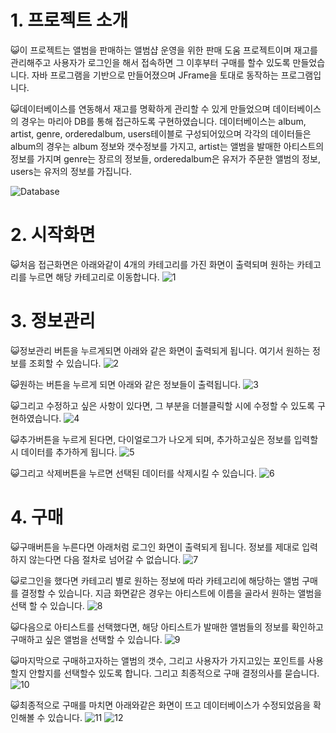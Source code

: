 # 1. 프로젝트 소개
😺이 프로젝트는 앨범을 판매하는 앨범샵 운영을 위한 판매 도움 프로젝트이며 재고를 관리해주고 사용자가 로그인을 해서 접속하면 그 이후부터 구매를 할수 있도록 만들었습니다. 자바 프로그램을 기반으로 만들어졌으며 JFrame을 토대로 동작하는 프로그램입니다. 

😺데이터베이스를 연동해서 재고를 명확하게 관리할 수 있게 만들었으며 데이터베이스의 경우는 마리아 DB를 통해 접근하도록 구현하였습니다. 데이터베이스는 album, artist, genre, orderedalbum, users테이블로 구성되어있으며 각각의 데이터들은 album의 경우는 album 정보와 갯수정보를 가지고, artist는 앨범을 발매한 아티스트의 정보를 가지며 genre는 장르의 정보들, orderedalbum은 유저가 주문한 앨범의 정보, users는 유저의 정보를 가집니다.

![Database](https://user-images.githubusercontent.com/52379503/128654408-0872e646-5465-43f5-be87-bbf34cdc682c.png)

# 2. 시작화면
😺처음 접근화면은 아래와같이 4개의 카테고리를 가진 화면이 출력되며 원하는 카테고리를 누르면 해당 카테고리로 이동합니다.
![1](https://user-images.githubusercontent.com/52379503/128654716-9c74a701-82cc-48f7-9d94-9e9531e7b3ea.png)

# 3. 정보관리
😺정보관리 버튼을 누르게되면 아래와 같은 화면이 출력되게 됩니다. 여기서 원하는 정보를 조회할 수 있습니다.
![2](https://user-images.githubusercontent.com/52379503/128654910-3ec96684-b2c5-40b4-b608-b2e5daebbb8a.png)

😺원하는 버튼을 누르게 되면 아래와 같은 정보들이 출력됩니다.
![3](https://user-images.githubusercontent.com/52379503/128654973-42a5a09f-ab4d-4367-b30f-bbfe98375558.png)

😺그리고 수정하고 싶은 사항이 있다면, 그 부분을 더블클릭할 시에 수정할 수 있도록 구현하였습니다.
![4](https://user-images.githubusercontent.com/52379503/128655005-280ecc38-2e87-4b21-bf92-244e829b55d9.png)

😺추가버튼을 누르게 된다면, 다이얼로그가 나오게 되며, 추가하고싶은 정보를 입력할 시 데이터를 추가하게 됩니다.
![5](https://user-images.githubusercontent.com/52379503/128655040-0fe9adf7-b43f-4226-ada1-4552575f76aa.png)

😺그리고 삭제버튼을 누르면 선택된 데이터를 삭제시킬 수 있습니다.
![6](https://user-images.githubusercontent.com/52379503/128655078-b15e334e-0be2-4bc6-bc10-edc7fd97cad4.png)

# 4. 구매
😺구매버튼을 누른다면 아래처럼 로그인 화면이 출력되게 됩니다. 정보를 제대로 입력하지 않는다면 다음 절차로 넘어갈 수 없습니다.
![7](https://user-images.githubusercontent.com/52379503/128655097-9d157e46-9cd9-4a39-932c-df425837c697.png)

😺로그인을 했다면 카테고리 별로 원하는 정보에 따라 카테고리에 해당하는 앨범 구매를 결정할 수 있습니다. 지금 화면같은 경우는 아티스트에 이름을 골라서 원하는 앨범을 선택 할 수 있습니다.
![8](https://user-images.githubusercontent.com/52379503/128655269-87c2158f-b607-4c93-b5f9-ed71cdbfaf23.png)

😺다음으로 아티스트를 선택했다면, 해당 아티스트가 발매한 앨범들의 정보를 확인하고 구매하고 싶은 앨범을 선택할 수 있습니다.
![9](https://user-images.githubusercontent.com/52379503/128655298-552a3338-1f47-440a-a9aa-0dd206850a35.png)

😺마지막으로 구매하고자하는 앨범의 갯수, 그리고 사용자가 가지고있는 포인트를 사용할지 안할지를 선택할수 있도록 합니다. 그리고 최종적으로 구매 결정의사를 묻습니다.
![10](https://user-images.githubusercontent.com/52379503/128655343-b387f474-4396-4e25-8394-5b009f138a17.png)

😺최종적으로 구매를 마치면 아래와같은 화면이 뜨고 데이터베이스가 수정되었음을 확인해볼 수 있습니다.
![11](https://user-images.githubusercontent.com/52379503/128655360-db8b3bee-f54a-4d7e-9291-487dae0d946c.png)
![12](https://user-images.githubusercontent.com/52379503/128655367-c126d234-71e5-481a-ba85-640b8c727934.png)







